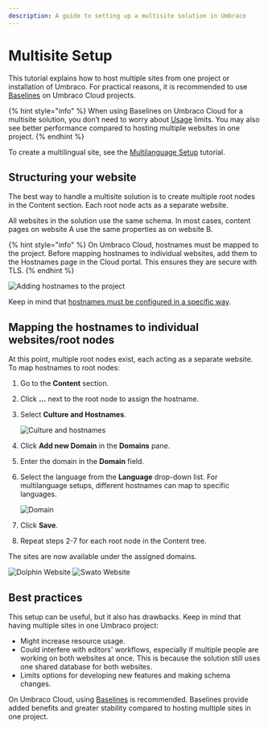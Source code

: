 ```yaml
---
description: A guide to setting up a multisite solution in Umbraco
---
```


# Multisite Setup

This tutorial explains how to host multiple sites from one project or installation of Umbraco. For practical reasons, it is recommended to use [Baselines](https://docs.umbraco.com/umbraco-cloud/getting-started/baselines) on Umbraco Cloud projects.

{% hint style="info" %}
When using Baselines on Umbraco Cloud for a multisite solution, you don’t need to worry about [Usage](https://docs.umbraco.com/umbraco-cloud/set-up/project-settings/usage) limits. You may also see better performance compared to hosting multiple websites in one project.
{% endhint %}

To create a multilingual site, see the [Multilanguage Setup](multilanguage-setup.md) tutorial.

## Structuring your website

The best way to handle a multisite solution is to create multiple root nodes in the Content section. Each root node acts as a separate website.

All websites in the solution use the same schema. In most cases, content pages on website A use the same properties as on website B.

{% hint style="info" %}
On Umbraco Cloud, hostnames must be mapped to the project. Before mapping hostnames to individual websites, add them to the Hostnames page in the Cloud portal. This ensures they are secure with TLS.
{% endhint %}

![Adding hostnames to the project](images/1-addinghostnames.png)

Keep in mind that [hostnames must be configured in a specific way](https://docs.umbraco.com/umbraco-cloud/set-up/project-settings/manage-hostnames).

## Mapping the hostnames to individual websites/root nodes

At this point, multiple root nodes exist, each acting as a separate website. To map hostnames to root nodes:

1. Go to the **Content** section.
2. Click **...** next to the root node to assign the hostname.
3. Select **Culture and Hostnames**.

    ![Culture and hostnames](images/culturehostnames-v14.png)
4. Click **Add new Domain** in the **Domains** pane.
5. Enter the domain in the **Domain** field.
6. Select the language from the **Language** drop-down list. For multilanguage setups, different hostnames can map to specific languages.

    ![Domain](images/inherit-domain.png)

7. Click **Save**.
8. Repeat steps 2-7 for each root node in the Content tree.

The sites are now available under the assigned domains.

![Dolphin Website](images/6-dolphins.png) ![Swato Website](images/7-swato.png)

## Best practices

This setup can be useful, but it also has drawbacks. Keep in mind that having multiple sites in one Umbraco project:

* Might increase resource usage.
* Could interfere with editors' workflows, especially if multiple people are working on both websites at once. This is because the solution still uses one shared database for both websites.
* Limits options for developing new features and making schema changes.

On Umbraco Cloud, using [Baselines](https://docs.umbraco.com/umbraco-cloud/getting-started/baselines) is recommended. Baselines provide added benefits and greater stability compared to hosting multiple sites in one project.
